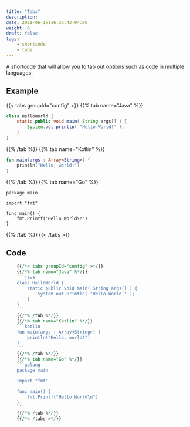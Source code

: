 ```yaml
---
title: "Tabs"
description:
date: 2021-06-16T16:36:43-04:00
weight: 6
draft: false
tags:
    - shortcode
    - tabs
---
```


A shortcode that will allow you to tab out options such as code in multiple languages.

## Example

{{< tabs groupId="config" >}}
{{% tab name="Java" %}}
```java
class HelloWorld {
    static public void main( String args[] ) {
        System.out.println( "Hello World!" );
    }
}
```
{{% /tab %}}
{{% tab name="Kotlin" %}}
```kotlin
fun main(args : Array<String>) {
    println("Hello, world!")
}
```
{{% /tab %}}
{{% tab name="Go" %}}
```golang
package main

import "fmt"

func main() {
    fmt.Printf("Hello World\n")
}
```
{{% /tab %}}
{{< /tabs >}}

## Code

```perl
    {{/*< tabs groupId="config" >*/}}
    {{/*% tab name="Java" %*/}}
    ```java
    class HelloWorld {
        static public void main( String args[] ) {
            System.out.println( "Hello World!" );
        }
    }
    ```
    {{/*% /tab %*/}}
    {{/*% tab name="Kotlin" %*/}}
    ```kotlin
    fun main(args : Array<String>) {
        println("Hello, world!")
    }
    ```
    {{/*% /tab %*/}}
    {{/*% tab name="Go" %*/}}
    ```golang
    package main

    import "fmt"

    func main() {
        fmt.Printf("Hello World\n")
    }
    ```
    {{/*% /tab %*/}}
    {{/*< /tabs >*/}}
```









